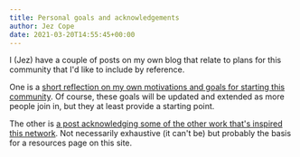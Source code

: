 ```yaml
---
title: Personal goals and acknowledgements
author: Jez Cope
date: 2021-03-20T14:55:45+00:00
---
```


I (Jez) have a couple of posts on my own blog that relate to plans for this community that I'd like to include by reference.

One is a [short reflection on my own motivations and goals for starting this community][what I want]. Of course, these goals will be updated and extended as more people join in, but they at least provide a starting point.

The other is [a post acknowledging some of the other work that's inspired this network][fellow travellers]. Not necessarily exhaustive (it can't be) but probably the basis for a resources page on this site.

[what I want]: https://erambler.co.uk/blog/glam-datasci-network-what-i-want/

[fellow travellers]: https://erambler.co.uk/blog/glam-data-science-network-fellow-travellers/
